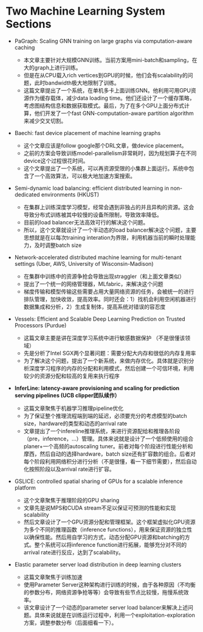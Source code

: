 # Two Machine Learning System Sections

- PaGraph: Scaling GNN training on large graphs via computation-aware caching
  - 本文章主要针对大规模GNN训练。当前方案用mini-batch和sampling，在大的graph上进行训练。
  - 但是在从CPU载入rich vertices到GPU的时候，他们会有scalability的问题，此时bandwidth极大地限制了训练。
  - 这篇文章提出了一个系统，在单机多卡上面训练GNN。他利用可用GPU资源作为缓存载体，减少data loading time。他们还设计了一个缓存策略，考虑图结构信息和数据获取模式。最后，为了在多个GPU上面分布式计算，他们开发了一个fast GNN-computation-aware partition algorithm来减少交叉切割。
  
- Baechi: fast device placement of machine learning graphs 
  - 这个文章应该是follow google那个DRL文章，做device placement。
  - 之前的方案会导致训练model-parallelism非常耗时，因为规划算子在不同device这个过程很花时间。
  - 这个文章提出了一个系统，可以再资源受限的小集群上面运行。系统中包含了一个高效算法，可以极大地加速方案搜索。

- Semi-dynamic load balancing: efficient distributed learning in non-dedicated environments (HKUST)
  - 在集群上训练深度学习模型，经常会遇到非独占的并且异构的资源。这会导致分布式训练被其中较慢的设备所限制，导致效率降低。
  - 目前的load balancer无法高效可行的解决这个问题。
  - 所以，这个文章就设计了一个半动态的load balancer解决这个问题，主要思想就是在以每次training interation为界限，利用机器当前的瞬时处理能力，及时调整batch size
  
- Network-accelerated distributed machine learning for multi-tenant settings (Uber, AWS, University of Wisconsin-Madison)
  - 在集群中训练中的资源争抢会导致出现straggler（和上面文章类似）
  - 提出了一个统一的网络管理器，MLfabric，来解决这个问题
  - 梯度传输和模型传输这些需要占用大量网络资源的任务，会被统一的进行排队管理，加快收敛，提高效率。同时还会：1）找机会利用空闲机器进行数据集成和分析，2）生成复制体，提高系统对错误的容忍度
  
- Vessels: Efficient and Scalable Deep Learning Prediction on Trusted Processors (Purdue)
  - 这篇文章主要是讲在深度学习系统中进行敏感数据保护 （不是很懂该领域）
  - 先是分析了Intel SGX两个显著问题：需要分配大内存和很低的内存复用率
  - 为了解决这个问题，提出了一个新系统，来做内存优化。具体就是识别分析深度学习程序的内存的分配和利用模式，然后创建一个可信环境，利用较少的资源分配和较高的复用来执行程序
  
- **InferLine: latency-aware provisioning and scaling for prediction serving pipelines (UCB clipper团队续作）**
  - 这篇文章聚焦于机器学习推理pipeline优化
  - 为了保证整个推理流程端到端的延迟，必须要充分的考虑模型的batch size，hardware的类型和动态的arrival rate
  - 文章提出了一个infereline推理系统，来进行资源配给和推理各阶段（pre，inference，...）管理。具体来说就是设计了一个低频使用的组合planer+一个高频的autoscaling tuner。前者对每个阶段进行性能分析和摩西，然后自动的选择hardware，batch size还有扩容数的组合。后者对每个阶段利用网络积分进行分析（不是很懂，看一下细节需要），然后自动化按照阶段以及arrival rate进行扩容。
  
- GSLICE: controlled spatial sharing of GPUs for a scalable inference platform
  - 这个文章聚焦于推理阶段的GPU sharing
  - 文章先是说MPS和CUDA stream不足以保证可预测的性能和实现scalability
  - 然后文章设计了一个GPU资源分配和管理框架。这个框架虚拟化GPU资源为多个不同的推理函数（inference functions），用来保证资源的独立性以确保性能。然后用自学习的方式，动态分配GPU资源和batching的方式。整个系统可以将inference function进行拓展，能够充分对不同的arrival rate进行反应，达到了scalability。
  
- Elastic parameter server load distribution in deep learning clusters
  - 这篇文章聚焦于训练加速
  - 使用Parameter Server这种架构进行训练的时候，由于各种原因（不均衡的参数分布，网络资源争抢等等）会导致有些节点比较慢，拖慢系统效率。
  - 该文章设计了一个动态的parameter server load balancer来解决上述问题。具体来说就是在训练运行过程中，利用一个exploitation-exploration方案，调整参数分布（后面细看一下）。

  
